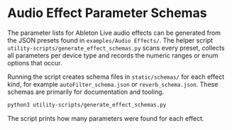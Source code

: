 # Audio Effect Parameter Schemas

The parameter lists for Ableton Live audio effects can be generated from the JSON presets found in `examples/Audio Effects/`. The helper script `utility-scripts/generate_effect_schemas.py` scans every preset, collects all parameters per device type and records the numeric ranges or enum options that occur.

Running the script creates schema files in `static/schemas/` for each effect kind, for example `autoFilter_schema.json` or `reverb_schema.json`. These schemas are primarily for documentation and tooling.

```bash
python3 utility-scripts/generate_effect_schemas.py
```

The script prints how many parameters were found for each effect.
